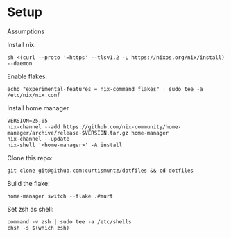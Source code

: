 # Setup

Assumptions

Install nix:

```
sh <(curl --proto '=https' --tlsv1.2 -L https://nixos.org/nix/install) --daemon
```

Enable flakes:

```
echo "experimental-features = nix-command flakes" | sudo tee -a /etc/nix/nix.conf
```

Install home manager

```
VERSION=25.05
nix-channel --add https://github.com/nix-community/home-manager/archive/release-$VERSION.tar.gz home-manager
nix-channel --update
nix-shell '<home-manager>' -A install
```

Clone this repo:

```
git clone git@github.com:curtismuntz/dotfiles && cd dotfiles
```

Build the flake:

```
home-manager switch --flake .#murt
```

Set zsh as shell:

```
command -v zsh | sudo tee -a /etc/shells
chsh -s $(which zsh)
```
